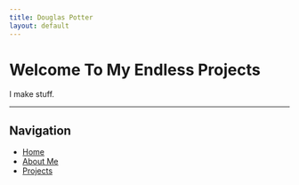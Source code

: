 ```yaml
---
title: Douglas Potter
layout: default
---
```


# Welcome To My Endless Projects
I make stuff.

---

## Navigation
- [Home](index.md)
- [About Me](about-me.md)
- [Projects](projects.md)
